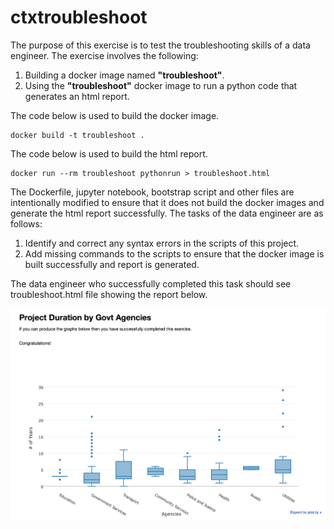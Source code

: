 # ctxtroubleshoot
The purpose of this exercise is to test the troubleshooting skills of a data engineer. The exercise involves the following:

1. Building a docker image named __"troubleshoot"__. 
2. Using the __"troubleshoot"__ docker image to run a python code that generates an html report.

The code below is used to build the docker image.

```
docker build -t troubleshoot .
```

The code below is used to build the html report.

```
docker run --rm troubleshoot pythonrun > troubleshoot.html
```

The Dockerfile, jupyter notebook, bootstrap script and other files are intentionally modified to ensure that it does not build the docker images and generate the html report successfully. The tasks of the data engineer are as follows:

1. Identify and correct any syntax errors in the scripts of this project.
2. Add missing commands to the scripts to ensure that the docker image is built successfully and report is generated.


The data engineer who successfully completed this task should see troubleshoot.html file showing the report below.



![Alt text](/images/ctxtroubleshoot.png?raw=true "ctxtroubleshoot")
